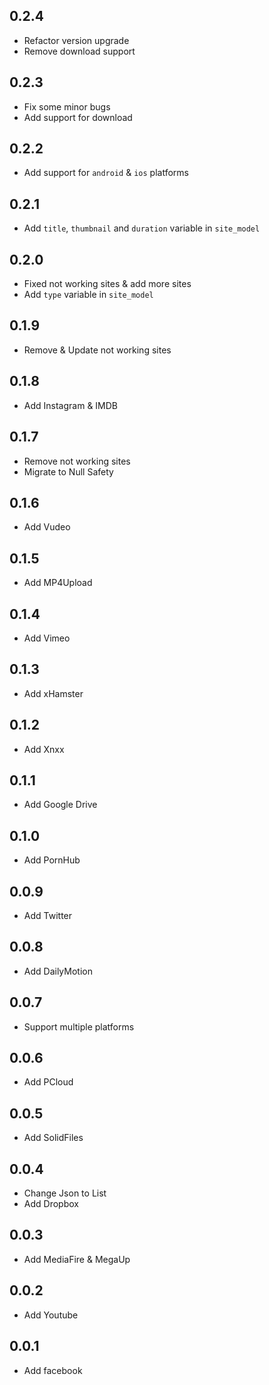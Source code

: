 ## 0.2.4

- Refactor version upgrade
- Remove download support

## 0.2.3

- Fix some minor bugs
- Add support for download

## 0.2.2

- Add support for `android` & `ios` platforms

## 0.2.1

+ Add `title`, `thumbnail` and `duration` variable in `site_model`

## 0.2.0

+ Fixed not working sites & add more sites
+ Add `type` variable in `site_model`

## 0.1.9

+ Remove & Update not working sites

## 0.1.8

* Add Instagram & IMDB

## 0.1.7

+ Remove not working sites
+ Migrate to Null Safety

## 0.1.6

+ Add Vudeo

## 0.1.5

+ Add MP4Upload

## 0.1.4

+ Add Vimeo

## 0.1.3

+ Add xHamster

## 0.1.2

+ Add Xnxx

## 0.1.1

+ Add Google Drive

## 0.1.0

+ Add PornHub

## 0.0.9

+ Add Twitter

## 0.0.8

+ Add DailyMotion

## 0.0.7

+ Support multiple platforms

## 0.0.6

+ Add PCloud

## 0.0.5

+ Add SolidFiles

## 0.0.4

+ Change Json to List
+ Add Dropbox

## 0.0.3

+ Add MediaFire & MegaUp

## 0.0.2

+ Add Youtube

## 0.0.1

+ Add facebook